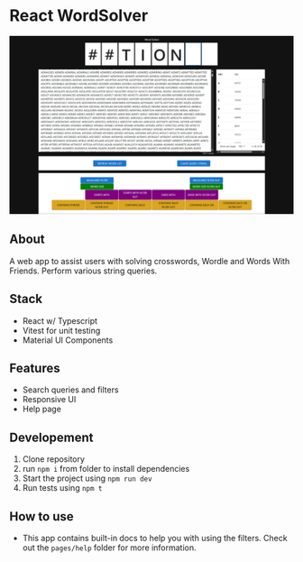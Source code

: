# React WordSolver

![mainscreen](https://github.com/davideastmond/react-word-solver/blob/dev/screencaptures/word-solver-img.png)

## About

A web app to assist users with solving crosswords, Wordle and Words With Friends. Perform various string queries.

## Stack

- React w/ Typescript
- Vitest for unit testing
- Material UI Components

## Features

- Search queries and filters
- Responsive UI
- Help page

## Developement

1. Clone repository
2. run `npm i` from folder to install dependencies
3. Start the project using `npm run dev`
4. Run tests using `npm t`

## How to use

- This app contains built-in docs to help you with using the filters. Check out the `pages/help` folder for more information.

